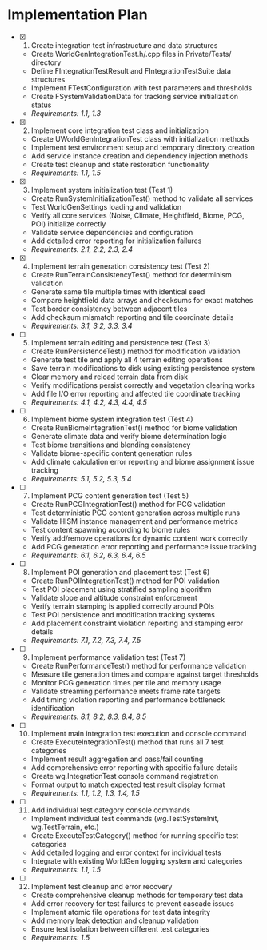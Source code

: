 # Implementation Plan

- [x] 1. Create integration test infrastructure and data structures





  - Create WorldGenIntegrationTest.h/.cpp files in Private/Tests/ directory
  - Define FIntegrationTestResult and FIntegrationTestSuite data structures
  - Implement FTestConfiguration with test parameters and thresholds
  - Create FSystemValidationData for tracking service initialization status
  - _Requirements: 1.1, 1.3_

- [x] 2. Implement core integration test class and initialization





  - Create UWorldGenIntegrationTest class with initialization methods
  - Implement test environment setup and temporary directory creation
  - Add service instance creation and dependency injection methods
  - Create test cleanup and state restoration functionality
  - _Requirements: 1.1, 1.5_

- [x] 3. Implement system initialization test (Test 1)





  - Create RunSystemInitializationTest() method to validate all services
  - Test WorldGenSettings loading and validation
  - Verify all core services (Noise, Climate, Heightfield, Biome, PCG, POI) initialize correctly
  - Validate service dependencies and configuration
  - Add detailed error reporting for initialization failures
  - _Requirements: 2.1, 2.2, 2.3, 2.4_

- [x] 4. Implement terrain generation consistency test (Test 2)





  - Create RunTerrainConsistencyTest() method for determinism validation
  - Generate same tile multiple times with identical seed
  - Compare heightfield data arrays and checksums for exact matches
  - Test border consistency between adjacent tiles
  - Add checksum mismatch reporting and tile coordinate details
  - _Requirements: 3.1, 3.2, 3.3, 3.4_

- [ ] 5. Implement terrain editing and persistence test (Test 3)
  - Create RunPersistenceTest() method for modification validation
  - Generate test tile and apply all 4 terrain editing operations
  - Save terrain modifications to disk using existing persistence system
  - Clear memory and reload terrain data from disk
  - Verify modifications persist correctly and vegetation clearing works
  - Add file I/O error reporting and affected tile coordinate tracking
  - _Requirements: 4.1, 4.2, 4.3, 4.4, 4.5_

- [ ] 6. Implement biome system integration test (Test 4)
  - Create RunBiomeIntegrationTest() method for biome validation
  - Generate climate data and verify biome determination logic
  - Test biome transitions and blending consistency
  - Validate biome-specific content generation rules
  - Add climate calculation error reporting and biome assignment issue tracking
  - _Requirements: 5.1, 5.2, 5.3, 5.4_

- [ ] 7. Implement PCG content generation test (Test 5)
  - Create RunPCGIntegrationTest() method for PCG validation
  - Test deterministic PCG content generation across multiple runs
  - Validate HISM instance management and performance metrics
  - Test content spawning according to biome rules
  - Verify add/remove operations for dynamic content work correctly
  - Add PCG generation error reporting and performance issue tracking
  - _Requirements: 6.1, 6.2, 6.3, 6.4, 6.5_

- [ ] 8. Implement POI generation and placement test (Test 6)
  - Create RunPOIIntegrationTest() method for POI validation
  - Test POI placement using stratified sampling algorithm
  - Validate slope and altitude constraint enforcement
  - Verify terrain stamping is applied correctly around POIs
  - Test POI persistence and modification tracking systems
  - Add placement constraint violation reporting and stamping error details
  - _Requirements: 7.1, 7.2, 7.3, 7.4, 7.5_

- [ ] 9. Implement performance validation test (Test 7)
  - Create RunPerformanceTest() method for performance validation
  - Measure tile generation times and compare against target thresholds
  - Monitor PCG generation times per tile and memory usage
  - Validate streaming performance meets frame rate targets
  - Add timing violation reporting and performance bottleneck identification
  - _Requirements: 8.1, 8.2, 8.3, 8.4, 8.5_

- [ ] 10. Implement main integration test execution and console command
  - Create ExecuteIntegrationTest() method that runs all 7 test categories
  - Implement result aggregation and pass/fail counting
  - Add comprehensive error reporting with specific failure details
  - Create wg.IntegrationTest console command registration
  - Format output to match expected test result display format
  - _Requirements: 1.1, 1.2, 1.3, 1.4, 1.5_

- [ ] 11. Add individual test category console commands
  - Implement individual test commands (wg.TestSystemInit, wg.TestTerrain, etc.)
  - Create ExecuteTestCategory() method for running specific test categories
  - Add detailed logging and error context for individual tests
  - Integrate with existing WorldGen logging system and categories
  - _Requirements: 1.1, 1.5_

- [ ] 12. Implement test cleanup and error recovery
  - Create comprehensive cleanup methods for temporary test data
  - Add error recovery for test failures to prevent cascade issues
  - Implement atomic file operations for test data integrity
  - Add memory leak detection and cleanup validation
  - Ensure test isolation between different test categories
  - _Requirements: 1.5_